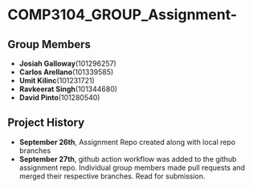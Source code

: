 # COMP3104_GROUP_Assignment-

## Group Members

- **Josiah Galloway**(101296257)
- **Carlos Arellano**(101339585)
- **Umit Kilinc**(101231721)
- **Ravkeerat Singh**(101344680)
- **David Pinto**(101280540)


## Project History 

- **September 26th**, Assignment Repo created along with local repo branches 
- **September 27th**, github action workflow was added to the github assignment repo. Individual group members made pull requests and merged their respective branches. Read for submission. 